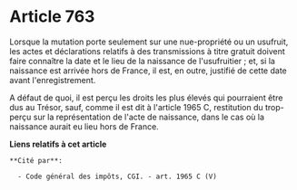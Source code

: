 # Article 763

Lorsque la mutation porte seulement sur une nue-propriété ou un usufruit, les actes et déclarations relatifs à des
transmissions à titre gratuit doivent faire connaître la date et le lieu de la naissance de l'usufruitier ; et, si la
naissance est arrivée hors de France, il est, en outre, justifié de cette date avant l'enregistrement. 

A défaut de quoi, il est perçu les droits les plus élevés qui pourraient être dus au Trésor, sauf, comme il est dit à
l'article 1965 C, restitution du trop-perçu sur la représentation de l'acte de naissance, dans le cas où la naissance aurait
eu lieu hors de France.

**Liens relatifs à cet article**

	**Cité par**:

	  - Code général des impôts, CGI. - art. 1965 C (V)
